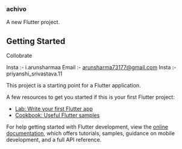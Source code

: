 ### achivo

A new Flutter project.

## Getting Started

Collobrate

Insta :- i.arunsharmaa
Email :- arunsharma73177@gmail.com
Insta :- priyanshi_srivastava.11

This project is a starting point for a Flutter application.

A few resources to get you started if this is your first Flutter project:

- [Lab: Write your first Flutter app](https://docs.flutter.dev/get-started/codelab)
- [Cookbook: Useful Flutter samples](https://docs.flutter.dev/cookbook)

For help getting started with Flutter development, view the
[online documentation](https://docs.flutter.dev/), which offers tutorials,
samples, guidance on mobile development, and a full API reference.
